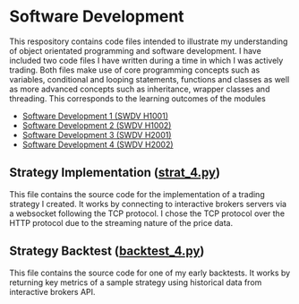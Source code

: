 # Software Development
This respository contains code files intended to illustrate my understanding of object orientated programming and software development. I have included two code files I have written during a time in which I was actively trading. Both files make use of core programming concepts such as variables, conditional and looping statements, functions and classes as well as more advanced concepts such as inheritance, wrapper classes and threading. This corresponds to the learning outcomes of the modules
- [Software Development 1 (SWDV H1001)](https://www.tudublin.ie/study/modules/swdv-h1001-software-development-1/)
- [Software Development 2 (SWDV H1002)](https://www.tudublin.ie/study/modules/swdv-h1002-software-development-2/)
- [Software Development 3 (SWDV H2001)](https://www.tudublin.ie/study/modules/swdv-h2001-software-development-3/)
- [Software Development 4 (SWDV H2002)](https://www.tudublin.ie/study/modules/swdv-h2002-software-development-4/)

## Strategy Implementation ([strat_4.py](strat_4.py))
This file contains the source code for the implementation of a trading strategy I created. It works by connecting to interactive brokers servers via a websocket following the TCP protocol. I chose the TCP protocol over the HTTP protocol due to the streaming nature of the price data. 

## Strategy Backtest ([backtest_4.py](backtest_4.py))
This file contains the source code for one of my early backtests. It works by returning key metrics of a sample strategy using historical data from interactive brokers API. 
